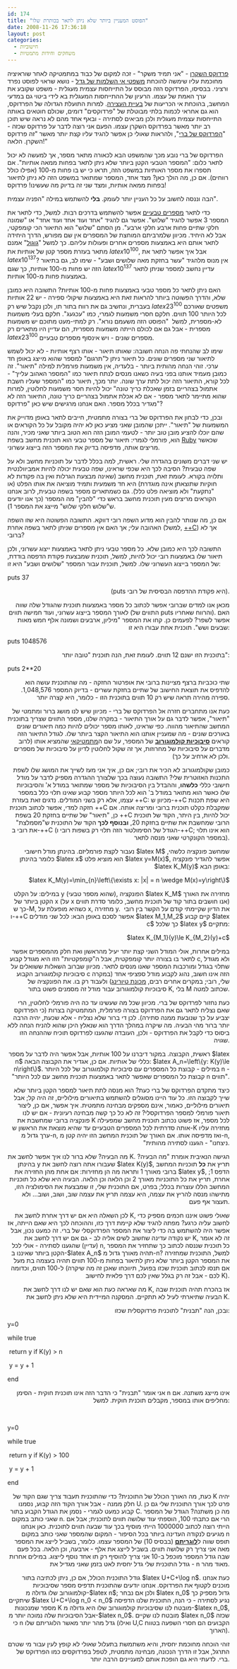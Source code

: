 ```yaml
---
id: 174
title: "הפוסט המעניין ביותר שלא ניתן לתאר בכותרת שלו"
date: 2008-11-26 17:36:18
layout: post
categories: 
  - חישוביות
  - משחקים וחידות מתמטיות
---
```

<a href="http://he.wikipedia.org/wiki/%D7%A4%D7%A8%D7%93%D7%95%D7%A7%D7%A1_%D7%94%D7%A9%D7%A7%D7%A8%D7%9F">פרדוקס השקרן</a> - "אני תמיד משקר" - זכה למקום של כבוד במתמטיקה לאחר שוראיציה מחוכמת עליו שימשה להוכחת <a href="http://he.wikipedia.org/wiki/%D7%9E%D7%A9%D7%A4%D7%98%D7%99_%D7%94%D7%90%D7%99_%D7%A9%D7%9C%D7%9E%D7%95%D7%AA_%D7%A9%D7%9C_%D7%92%D7%93%D7%9C">משפטי אי השלמות של גדל</a> - נושא שראוי לפוסט נפרד ורציני. בבסיסו, הפרדוקס הזה מבוסס על התייחסות עצמית מעגלית - משפט שקובע את ערך האמת של עצמו. הרעיון של ההתייחסות המעגלית בא לידי ביטוי גם במדעי המחשב, בהוכחת אי הכריעות של <a href="http://he.wikipedia.org/wiki/%D7%91%D7%A2%D7%99%D7%99%D7%AA_%D7%94%D7%A2%D7%A6%D7%99%D7%A8%D7%94">בעיית העצירה</a>. למרות התועלת הגדולה של הפרדוקס, הוא גם אחראי לכמות בלתי מבוטלת של "פרדוקסים" דומים, שכולם חוטאים באותה התייחסות עצמית מעגלית ולכן מביאים לסתירה - ובאף אחד מהם לא נראה שיש תוכן רב יותר מאשר בפרדוקס השקרן עצמו. הפעם אני רוצה לדבר על פרדוקס שכזה - "<a href="http://he.wikipedia.org/wiki/%D7%94%D7%A4%D7%A8%D7%93%D7%95%D7%A7%D7%A1_%D7%A9%D7%9C_%D7%91%D7%A8%D7%99">הפרדוקס של ברי</a>", ולהראות שאולי כן אפשר להגיד עליו קצת יותר מאשר "זה פרדוקס השקרן. הלאה!"

הפרדוקס של ברי נובע מכך שהמשפט הבא לכאורה מתאר מספר, אך למעשה לא יכול לתאר כלום: "המספר הטבעי הקטן ביותר שלא ניתן לתאר בפחות ממאה אותיות". אם תספרו את מספר האותיות במשפט הזה, תראו כי יש בו פחות מ-100 (אפילו כולל רווחים). אם כן, מה הולך כאן? מצד אחד, המספר שמתואר במשפט הזה לא ניתן לתיאור בפחות ממאה אותיות, ומצד שני זה בדיוק מה שעשינו! פרדוקס!

הבה וננסה לחשוב על כל העניין יותר לעומק. <strong>בלי</strong> להשתמש במילה "הפניה עצמית".

כדי לתאר <a href="http://he.wikipedia.org/wiki/%D7%9E%D7%A1%D7%A4%D7%A8_%D7%98%D7%91%D7%A2%D7%99">מספרים טבעיים</a> אפשר להשתמש בדרכים רבות. למשל, כדי לתאר את המספר 3 אפשר להגיד "שלוש". אפשר גם להגיד "אחד ועוד אחד ועוד אחד" או "שמונה חלקי שתיים פחות ארבע חלקי ארבע". מן הסתם "שלוש" הוא התיאור הכי קומפקטי, אבל לא היחיד. מכיוון שלמרביתם המוחצת של המספרים אין שם מפורש, הדרך היחידה לתאר אותם היא באמצעות מספרים אחרים ופעולות עליהם. כך למשל "<a href="http://he.wikipedia.org/wiki/%D7%92%D7%95%D7%92%D7%95%D7%9C">גוגול</a>" אמנם מתאר בעזרת מספר קטן של אותיות את $latex 10^{100}$, אבל איך אפשר לתאר את $latex 10^{137}$? אין מנוס מלהגיד "עשר בחזקת מאה שלושים ושבע" - שימו לב, גם בתיאור הזה יש פחות מ-100 אותיות, כך שגם $latex 10^{137}$ עדיין נחשב למספר שניתן לתאר באמצעות פחות מ-100 אותיות.

האם ניתן לתאר כל מספר טבעי באמצעות פחות מ-100 אותיות? התשובה היא כמובן שלא, והדרך הפשוטה ביותר להראות זאת היא באמצעות שיקולי ספירה - יש 22 אותיות בעברית, ונחשיב גם את רווח בתור תו, ולכן נקבל שיש רק $latex 23^{100}$ משפטים שאורכם לכל היותר 100 תווים. חלקם חסרי משמעות לגמרי, כמו "עכגעג". חלקם בעלי משמעות לא-מספרית, למשל  "הפוסט הזה משעמם נורא". רק למתי-מעט מתוכם יש משמעות מספרית - אבל גם אם לכולם הייתה משמעות מספרית, הם עדיין היו מתארים רק $latex 23^{100}$ מספרים שונים - ויש אינסוף מספרים טבעיים.

שימו לב שהנחתי פה הנחה חשובה: שאותו תיאור - אותו רצף אותיות - לא יכול לשמש לתיאור שני מספרים שונים. כל תיאור ניתן ל"תרגום" למספר שהוא מייצג באופן חד ערכי. זוהי הנחה מהותית ביותר - בלעדיה, אין משמעות פורמלית למילה "תיאור". זה כמובן מעמיד אותנו בפני בעיה כשאנו מנסים לנתח תיאור כמו "המספר האהוב עלייך" - לכל קורא, התיאור הזה יכול לתת ערך שונה. יותר מכך, תיאור כמו "המספר שעליו חשבת אתמול בצהריים בזמן שאכלת כריך טונה" יכול להיות חסר משמעות לחלוטין, למרות שהוא מתיימר לתאר מספר - אם לא אכלת אתמול בצהריים כריך טונה, התיאור הזה לא מגדיר בכלל מספר. האם אנחנו מרגישים שיש כאן "פרדוקס"?

ובכן, כדי לבחון את הפרדוקס של ברי בצורה מתמטית, חייבים לתאר באופן מדוייק את המשמעות של "תיאור". ייתכן שהמובן שאני מציע כאן לא יהיה מקובל על כל הקוראים או שהם יוכלו להציע מובן טוב יותר - לטעמי המובן הזה הוא הטוב ביותר שאני מכיר, והנה הוא, פורמלי לגמרי: תיאור של מספר טבעי הוא תוכנית מחשב בשפת <a href="http://he.wikipedia.org/wiki/Ruby">Ruby</a> שכאשר מריצים אותה, מדפיסה בדיוק את המספר הזה בייצוג עשרוני.

יש שני דברים משונים בהגדרה שלי. ראשית, למה בכלל לדבר על תוכניות מחשב ולא על שפה טבעית? הסיבה לכך היא שכפי שראינו, שפה טבעית יכולה להיות אמביוולנטית ותלויה בקורא. לעומת זאת, תוכנית מחשב (שאינה מבצעת הגרלות ואין בה פקודות לא חוקיות שתוצאתן אינה מוגדרת) היא חד משמעית ותמיד מוציאה את אותו הפלט (או "נתקעת" ולא מוציאה פלט כלל). גם כשמתארים מספר בשפה טבעית, לרוב אנחנו הקוראים מריצים מעין תוכנית מחשב בראש כדי "להבין" מה המספר (כך אנו יודעים ש"שלוש חלקי שלוש" מייצג את המספר 1).

אם כן, מה שנותר להבין הוא מדוע השפה רובי דווקא. התשובה הפשוטה היא שזו השפה האהובה עלי; אך האם אין מספרים שניתן לתאר בשפה אחרת (למשל, <a href="http://he.wikipedia.org/wiki/C%2B%2B">++C</a>) אך לא ברובי?

התשובה לכך היא כמובן שלא. כל מספר טבעי ניתן לתאר באמצעות ייצוג עשרוני, ולכן תיאור שלו באמצעות רובי יכול להיות, למשל, תוכנית שמבצעת פקודת הדפסה בודדת, של המספר בייצוג העשרוני שלו. למשל, תוכנית עבור המספר "שלושים ושבע" היא זו:
<p align="left">puts 37</p>
<p align="right">(puts היא פקודת ההדפסה הבסיסית של רובי).</p>
<p align="right">מכאן אנו למדים שברובי אפשר לכתוב כל מספר באמצעות תוכנית שהגודל שלה שווה לאורך המספר בייצוג עשרוני, ועוד חמישה תווים (התווים של puts והרווח שאחריו). האם אפשר לשפר? לפעמים כן. קחו את המספר "מיליון, ארבעים ושמונה אלף חמש מאות שבעים ושש". תוכנית אחת עבורו היא זו:</p>
<p align="left">puts 1048576</p>
<p align="right">בתוכנית הזו ישנם 12 תווים. לעומת זאת, הנה תוכנית "טובה יותר":</p>
<p align="left">puts 2**20</p>
<p align="right">שתי כוכביות ברצף מציינות ברובי את אופרטור החזקה - מה שהתוכנית עושה הוא להדפיס את תוצאת החישוב של שתיים בחזקת עשרים - בדיוק המספר 1,048,576. ספירה מהירה תראה שיש רק 10 תווים בתוכנית הזו - כלומר, היא קצרה יותר.</p>
<p align="right">כעת אנו מתחברים חזרה אל הפרדוקס של ברי - מכיוון שיש לנו מושג ברור ומתמטי של "תיאור", אפשר לדבר גם על אורך התיאור - במקרה שלנו, מספר התווים שצריך בתוכנית המחשב שהתיאור מהווה. כפי שראינו, לאותו מספר יכולים להיות כמה תיאורים שונים באורכים שונים - מה שמעניין אותנו הוא התיאור הקצר ביותר שלו. לגודל התיאור הזה קוראים <a href="http://he.wikipedia.org/wiki/%D7%A1%D7%99%D7%91%D7%95%D7%9B%D7%99%D7%95%D7%AA_%D7%A7%D7%95%D7%9C%D7%9E%D7%95%D7%92%D7%95%D7%A8%D7%95%D7%91"><strong>סיבוכיות קולמוגורוב</strong></a> של המספר, על שם ה<a href="http://he.wikipedia.org/wiki/%D7%90%D7%A0%D7%93%D7%A8%D7%99%D7%99_%D7%A7%D7%95%D7%9C%D7%9E%D7%95%D7%92%D7%95%D7%A8%D7%95%D7%91">מתמטיקאי</a> שהמציא אותו (לרוב מדברים על סיבוכיות של מחרוזות, אך זה שקול לחלוטין לדיון על סיבוכיות של מספרים ולכן לא ארחיב על כך).</p>
<p align="right">כמובן שקולמוגורוב לא הכיר את רובי; אם כן, איך אני מעז לשייך את המושג שלו לשפת התכנות האזוטרית שלי? התשובה נעוצה בכך שלצורך ההגדרה מספיק לדבר על מודל חישובי כללי <strong>כלשהו</strong>, וההבדל בין הסיבוכיות של מספר שמתואר במודל א' והסיבוכיות שלו כאשר הוא מתואר במודל ב' הוא לכל היותר מספר קבוע שאינו תלוי כלל במספר עצמו, אלא רק בשני המודלים. נדגים זאת בעזרת ++C: מכיוון ש-++C היא שפת תכנות חזקה למדי, אפשר לכתוב תוכנית ++C שמקבלת כקלט תוכנית ברובי ומריצה אותה. אם כן, "תיאור" של שתיים בחזקת 20 בשפת ++C יכול להיות, בין היתר, הקוד של תוכנית הרובי שמחשבת את שתיים בחזקת 20, <strong>ובנוסף לכך</strong> הקוד של התוכנית ש"מסמלצת" את רובי ב-++C (הגודל של הסימולטור הזה תלוי רק בשפות רובי ו-++C; הוא אינו תלוי במספר הקונקרטי שאני מנסה לתאר).</p>
<p align="right">נעבור לקצת פורמליזם. בהינתן מודל חישובי $latex M$ שמחשב פונקציה כלשהי, כלומר בהינתן $latex x$ הוא מוציא פלט $latex y=M(x)$, אפשר להגדיר פונקציה $latex K_M(y)$ באופן הבא:</p>
<p align="right"> $latex K_M(y)=\min_{n}\left\{\exists x: |x| = n \wedge M(x)=y\right\}$</p>
<p align="right">במילים: על הקלט y (שהוא מספר טבעי), הפונקציה $latex K_M$ מחזירה את האורך הקטן ביותר של x (על x אנו חושבים בתור קוד של תוכנית מחשב, כלומר סדרת תווים) כך ש-M, כשהיא מופעלת על x, מחזירה y.  את הדיון שקיימתי קודם על הקשר בין רובי ו-++C אפשר לסכם באופן הבא: לכל שני מודלים $latex M_1,M_2$ קיים קבוע $latex c$ כך שלכל $latex y$ מתקיים:</p>
<p align="right">$latex K_{M_1}(y)\le K_{M_2}(y)+c$</p>
<p align="right">במילים אחרות, אולי המודל השני קצת יותר יעיל מהראשון ואת חלק מהמספרים אפשר לתאר בו בצורה יותר קומפקטית, אבל ה"קומפקטיות" הזו היא מגודל קבוע c, ולא מגודל שתלוי בגודל ומורכבות המספר שאנו מנסים לתאר. מכיוון שברוב השאלות ששואלים על סיבוכיות קולמוגורוב הקבוע c הזה אינו חשוב, נהוג לקבוע מודל ספציפי אחד (במקרה שלי, רובי; במקרים אחרים רבים, <a href="http://he.wikipedia.org/wiki/%D7%9E%D7%9B%D7%95%D7%A0%D7%AA_%D7%98%D7%99%D7%95%D7%A8%D7%99%D7%A0%D7%92">מכונת טיורינג</a>) ולעבוד רק בו. את הפונקציה של סיבוכיות קולמוגורוב עבור מודל זה מסמנים פשוט בתור K, בלי M שכתוב למטה.</p>
<p align="right">כעת נחזור לפרדוקס של ברי. מכיוון שכל מה שעשינו עד כה היה פורמלי לחלוטין, הרי שאם נצליח לתאר גם את הפרדוקס בצורה פורמלית, המתמטיקה בצרות (כי הפרדוקס יצביע על כך שנובעת ממנה סתירה). לכן די ברור שלא נצליח - אלא שכעת, יהיה הרבה יותר ברור מהי הבעיה. מה שיקרה במהלך הדרך הוא שנאלץ היכן שהוא להניח הנחה ללא ביסוס כדי לקבל את הפרדוקס - ולכן, העובדה שהגענו לפרדוקס תוכיח שההנחה הזו שגויה.</p>
<p align="right">ראשית, הקבוצה. במקור דיברנו על 100 אותיות, אבל אפשר היה לדבר על מספר $latex n$ כללי של אותיות. אם כן, אגדיר את הקבוצה הבאה: $latex A_n=\left\{y: K(y)\le n\right\}$. במילים - קבוצת כל המספרים עם סיבוכיות קולמוגורוב של לכל היותר n - "קבוצת כל המספרים שאפשר לתאר באמצעות תוכנית מחשב עם לכל היותר n תווים".</p>
<p align="right">כיצד מתקדם הפרדוקס של ברי כעת? הוא מנסה לתת תיאור למספר הקטן ביותר שלא שייך לקבוצה הזו. כל עוד היינו מסוגלים להשתמש בתיאורים מילוליים, זה היה קל; אבל תיאורים מילוליים, כאמור, אינם מספקים מבחינה מתמטית. איך אפשר, אם כן, ליצור תיאור פורמלי למספר הפרדוקסלי? זה לא כל כך קשה מבחינה רעיונית - אם יש לנו פונקציה ברובי שמחשבת את K לכל מספר, אז פשוט נכתוב תוכנית מחשב שמפעילה אותה סדרתית לכל המספרים הטבעיים עד שהיא מוצאת את הראשון ש-K מחזירה עליו ערך גדול מ-n, ואז מדפיסה אותו. אם האורך של תוכנית המחשב הזו יהיה קטן מ-n, "ניצחנו" - הגענו לסתירה מהותית.</p>
<p align="right">מה הבעיה? שלא ברור לנו איך אפשר לחשב את K. הגישה הנאיבית אומרת "מה הבעיה? בהינתן y שעבורו אתה רוצה לחשב את $latex K(y)$, תריץ את <strong>כל</strong> תוכניות המחשב ברובי מאורך 1 ותראה מה הן מחזירות: אם אחת מהן החזירה את $latex y$, הדפס 1; אחרת, תריץ את כל התוכניות מאורך 2 וכן הלאה וכן הלאה. הבעיה היא שלא כל תוכניות המחשב הללו עוצרות בכלל; בפרט, אם התוכנית שלי, זו שמבצעת את הסימולציה הזו, מתישהו מנסה להריץ את עצמה, היא עצמה תריץ את עצמה שוב, ושוב, ושוב... ולא תעצור אף פעם.</p>
<p align="right">לכן השאלה היא אם יש דרך אחרת לחשב את K, שאולי פשוט איננו חכמים מספיק כדי לחשוב עליה כרגע? מפתה להגיד שלא קיימת דרך כזו, וההוכחה לכך היא שאם הייתה, אז אפשר היה להשתמש בה כדי ליצור את המספר הפרדוקסלי של ברי. זה כמעט נכון, אבל יש נקודה עדינה שחשוב לשים אליה לב - גם אם יש דרך לחשב את K, זה לא אומר (עדיין) שהגענו לסתירה - אולי לכל n, כל תוכנית שננסה לכתוב כך שתחזיר את המספר הקטן ביותר שאיננו ב-$latex A_n$ תהיה מאורך גדול מ-n? למשל, התוכנית שמחזירה את המספר הקטן ביותר שלא ניתן לתיאור בפחות מ-100 תווים תהיה בעצמה בת מעל ל-100 תווים, וכדומה (אם תנסו לכתוב תוכנית שכזו בפועל, תיווכחו שאכן זה מה שיקרה לכם - אבל זה רק בגלל שאין לכם דרך פלאית לחישוב K).</p>
<p align="right">מה שאראה כעת הוא שאם יש לנו דרך לחשב את K, אז בהכרח תהיה תוכנית שבה הבעיה שתיארתי לעיל לא תתקיים. המסקנה המיידית היא שלא ניתן לחשב את K.</p>
<p align="right">ובכן, הנה "תבנית" לתוכנית פרדוקסלית שכזו:</p>
<p dir="ltr" align="left">y=0</p>
<p dir="ltr" align="left">while true</p>
<p dir="ltr" align="left"> return y if K(y) &gt; n</p>
<p dir="ltr" align="left"> y = y + 1</p>
<p dir="ltr" align="left">end</p>
<p align="right">אני אומר "תבנית" כי הדבר הזה אינו תוכנית חוקית - הסימן n אינו מייצג משתנה. אם מחליפים אותו במספר, מקבלים תוכנית חוקית. למשל:</p>
<p align="right">&nbsp;</p>
<p dir="ltr" align="left">y=0</p>
<p dir="ltr" align="left">while true</p>
<p dir="ltr" align="left"> return y if K(y) &gt; 100</p>
<p dir="ltr" align="left"> y = y + 1</p>
<p dir="ltr" align="left">end</p>
<p align="right">כעת, מה האורך הכולל של התוכנית? כדי שהתוכנית תעבוד צריך שגם הקוד של K יהיה חלק ממנה - אבל אורך הקוד הזה קבוע, נסמנו U. פרט לכך אורך התוכנית שלי גם כן קבוע כמעט לגמרי - נסמן את הגודל הקבוע בתור C. מה כן משתנה? הגודל של המספר שאני כותב במקום n. הרי אם כתבתי 100, הוספתי עוד שלושה תווים לתוכנית; אבל אם הייתי רוצה לכתוב 1000000 הייתי מוסיף בכך עוד שבעה תווים לתוכנית. כאן אנחנו מגיעים לנקודה העדינה ביותר בכל הסיפור - המקום שהמספר שאני כותב במקום n תופס שווה ל<a href="http://he.wikipedia.org/wiki/%D7%9C%D7%95%D7%92%D7%A8%D7%99%D7%AA%D7%9D"><strong>לוגריתם</strong></a> (בבסיס 10) של המספר עצמו. כלומר, בשביל לייצג את המספר מאה אני צריך רק שלושה תווים. בשביל לייצג את אלף - ארבעה, וכן הלאה. בכל פעם שבה גודל המספר מוכפל ב-10 אני צריך להוסיף רק תו אחד נוסף לייצוג. במילים אחרות - גודל התוכנית שלי גדל יחסית לאט בזמן שאני מגדיל את n מאוד מהר.</p>
<p align="right">גודל התוכנית הכולל, אם כן, ניתן לכתיבה בתור $latex U+C+\log n$. כעת אנחנו מוכנים לקטוף את הפרדוקס. אנחנו יודעים שהתוכנית תדפיס מספר שסיבוכיות קולמוגורוב שלו גדולה מ-$latex n$; ולכן אם נבחר $latex n_0$ גדול מספיק כך שיתקיים $latex U+C+\log n_0 &lt; n_0$ נגיע לסתירה - כי הנה, התוכנית שלנו הדפיסה מספר שמנכונות K מובטח לנו שסיבוכיות קולמוגורוב שלו היא גדולה מ-$latex n_0$, אבל הסיבוכיות שלה נמוכה יותר מ-$latex n_0$. מובטח לנו שקיים $latex n_0$ שכזה כי n גדל מהר יותר מאשר הלוגריתם שלו (ואילו U,C הקבועים הם חסרי השפעה בטווח הארוך).</p>
<p align="right">זוהי הוכחה מחוכמת יחסית, והיא משתמשת בתעלול שאולי לא קופץ לעין עבור מי שטרם התרגל, אבל זו הדרך הנכונה, מבחינה מתמטית, לטפל בפרדוקסים כמו הפרדוקס של ברי. לדעתי היא גם הופכת אותם למעניינים הרבה יותר.</p>
